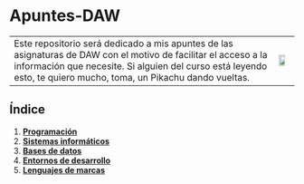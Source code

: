 # Apuntes-DAW

<div align=center>
  <table>
    <tr>
      <td>Este repositorio será dedicado a mis apuntes de las asignaturas de DAW con el motivo de facilitar el acceso a la información que necesite. 
Si alguien del curso está leyendo esto, te quiero mucho, toma, un Pikachu dando vueltas.</td>
      <td><img src="https://steamuserimages-a.akamaihd.net/ugc/937214408388646993/4CCC1B4F19380BB595C9FE61DBCA86B6CE112092/?imw=5000&imh=5000&ima=fit&impolicy=Letterbox&imcolor=%23000000&letterbox=false" style="width: 75%;" align=center/></td>
    </tr>
  </table>
</div>

<div align=justify>

## Índice
  1. [__Programación__](PRO/README.md)
  2. [__Sistemas informáticos__](SSF/README.md)
  3. [__Bases de datos__](BAE/README.md)
  4. [__Entornos de desarrollo__](ETS/README.md)
  5. [__Lenguajes de marcas__](LND/README.md)
     
</div>
